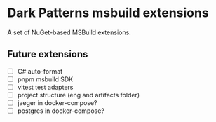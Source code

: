 # Dark Patterns msbuild extensions

A set of NuGet-based MSBuild extensions.

## Future extensions

- [ ] C# auto-format
- [ ] pnpm msbuild SDK
- [ ] vitest test adapters
- [ ] project structure (eng and artifacts folder)
- [ ] jaeger in docker-compose?
- [ ] postgres in docker-compose?
